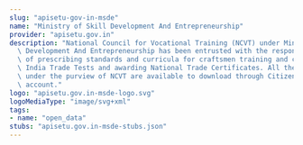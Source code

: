 ```yaml
---
slug: "apisetu-gov-in-msde"
name: "Ministry of Skill Development And Entrepreneurship"
provider: "apisetu.gov.in"
description: "National Council for Vocational Training (NCVT) under Ministry of Skill\
  \ Development And Entrepreneurship has been entrusted with the responsibilities\
  \ of prescribing standards and curricula for craftsmen training and conducting All\
  \ India Trade Tests and awarding National Trade Certificates. All the ITI certificates\
  \ under the purview of NCVT are available to download through Citizen's DigiLocker\
  \ account."
logo: "apisetu.gov.in-msde-logo.svg"
logoMediaType: "image/svg+xml"
tags:
- name: "open_data"
stubs: "apisetu.gov.in-msde-stubs.json"
---
```

